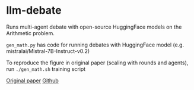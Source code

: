 # llm-debate

Runs multi-agent debate with open-source HuggingFace models on the Arithmetic problem.

`gen_math.py` has code for running debates with HuggingFace model (e.g. mistralai/Mistral-7B-Instruct-v0.2)

To reproduce the figure in original paper (scaling with rounds and agents), run `./gen_math.sh` training script

[Original paper](https://arxiv.org/abs/2305.14325)
[Github](https://github.com/composable-models/llm_multiagent_debate/tree/main)

